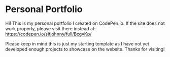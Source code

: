 # Personal Portfolio

Hi! This is my personal portfolio I created on CodePen.io. If the site does not work properly, please visit there instead at: https://codepen.io/sitjohnny/full/BxgvKp/

Please keep in mind this is just my starting template as I have not yet developed enough projects to showcase on the website. Thanks for visiting!
